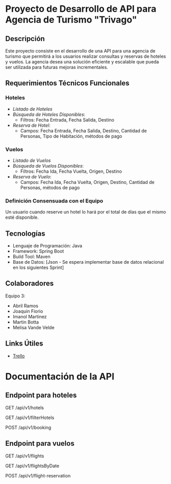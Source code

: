 # Proyecto de Desarrollo de API para Agencia de Turismo "Trivago"

## Descripción

Este proyecto consiste en el desarrollo de una API para una agencia de turismo que permitirá a los usuarios realizar consultas y reservas de hoteles y vuelos. La agencia desea una solución eficiente y escalable que pueda ser utilizada para futuras mejoras incrementales.

## Requerimientos Técnicos Funcionales

### Hoteles

- *Listado de Hoteles*
- *Búsqueda de Hoteles Disponibles*: 
  - Filtros: Fecha Entrada, Fecha Salida, Destino
- *Reserva de Hotel*: 
  - Campos: Fecha Entrada, Fecha Salida, Destino, Cantidad de Personas, Tipo de Habitación, métodos de pago

### Vuelos

- *Listado de Vuelos*
- *Búsqueda de Vuelos Disponibles*: 
  - Filtros: Fecha Ida, Fecha Vuelta, Origen, Destino
- *Reserva de Vuelo*: 
  - Campos: Fecha Ida, Fecha Vuelta, Origen, Destino, Cantidad de Personas, métodos de pago

### Definición Consensuada con el Equipo

Un usuario cuando reserve un hotel lo hará por el total de días que el mismo esté disponible.

## Tecnologías

- Lenguaje de Programación: Java
- Framework: Spring Boot
- Build Tool: Maven
- Base de Datos: [Json - Se espera implementar base de datos relacional en los siguientes Sprint]

## Colaboradores

Equipo 3:

- Abril Ramos
- Joaquin Fiorio
- Imanol Martinez
- Martin Botta
- Melisa Vande Velde

## Links Útiles

- [Trello](https://trello.com/b/fc2sAitn/trivago)


# Documentación de la API
## Endpoint para hoteles

GET /api/v1/hotels

GET /api/v1/filterHotels

POST /api/v1/booking

## Endpoint para vuelos

GET /api/v1/flights

GET /api/v1/flightsByDate

POST /api/v1/flight-reservation

